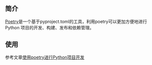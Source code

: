 
## 简介

[Poetry](https://python-poetry.org/)是一个基于pyproject.toml的工具，利用poetry可以更加方便地进行 Python 项目的开发、构建、发布和依赖管理。

## 使用

参考文章[使用poetry进行Python项目开发](https://www.duyixian.cn/2020/11/23/poetry/)